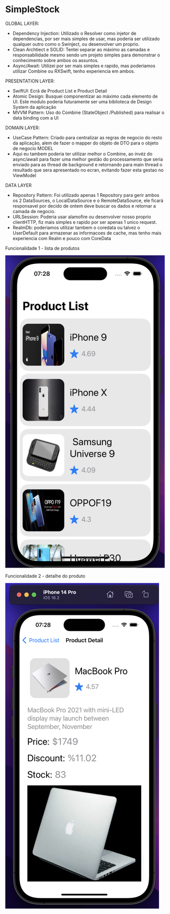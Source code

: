# SimpleStock



GLOBAL LAYER:
- Dependency Injection: Utilizado o Resolver como injetor de dependencias, por ser mais simples de usar, mas poderia ser utilizado qualquer outro como o Swinject, ou desenvolver um proprio.
- Clean Archtiect e SOLID: Tentei separar ao máximo as camadas e responsabilidade mesmo sendo um projeto simples para demonstrar o conhecimento sobre ambos os assuntos.
- Async/Await: Utilizei por ser mais simples e rapido, mas poderiamos utilizar Combine ou RXSwift, tenho experiencia em ambos. 

PRESENTATION LAYER:
- SwiftUI: Ecrã de Product List e Product Detail
- Atomic Design: Busquei componentizar ao máximo cada elemento de UI. Este modulo poderia futuramente ser uma biblioteca de Design System da aplicação
- MVVM Pattern: Uso do Combine (StateObject /Published) para realisar o data binding com a UI

DOMAIN LAYER:
- UseCase Pattern: Criado para centralizar as regras de negocio do resto da aplicação, alem de fazer o mapper do objeto de DTO para o objeto de negocio MODEL
- Aqui eu tambem poderia ter utilizar melhor o Combine, ao invéz do async/await para fazer uma melhor gestão do processamento que seria enviado para as thread de background e retornando para main thread o resultado que sera apresentado no ecran, evitando fazer esta gestao no ViewModel

DATA LAYER
- Repository Pattern: Foi utilizado apenas 1 Repository para gerir ambos os 2 DataSources, o LocalDataSource e o RemoteDataSource, ele ficará responsavel por decido de ontem deve buscar os dados e retornar a camada de negocio.
- URLSession: Poderia usar alamofire ou desenvolver nosso proprio clientHTTP, fiz mais simples e rapido por ser apenas 1 unico request.
- RealmDb: poderiamos utilizar tambem o coredata ou talvez o UserDefault para armazenar as informacoes de cache, mas tenho mais experiencia com Realm e pouco com CoreData

Funcionalidade 1 - lista de produtos

![image](https://raw.githubusercontent.com/haroldjose30/SimpleStock/main/Documents/ProductListPage.png)


Funcionalidade 2 - detalhe do produto

![image](https://raw.githubusercontent.com/haroldjose30/SimpleStock/main/Documents/ProductDetailPage.png)



